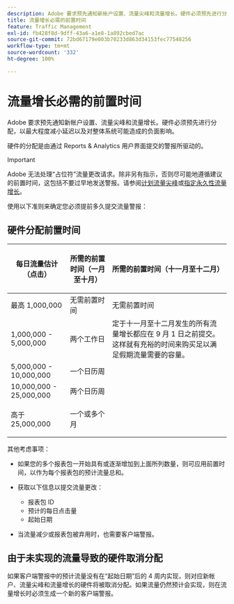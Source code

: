 ```yaml
---
description: Adobe 要求预先通知新帐户设置、流量尖峰和流量增长。硬件必须预先进行分配，以最大程度减小延迟以及对整体系统可能造成的负面影响。
title: 流量增长必需的前置时间
feature: Traffic Management
exl-id: fb428f8d-9dff-43a6-a1e8-1a892cbed7ac
source-git-commit: 72bd67179e003b70233d863d34153fec77548256
workflow-type: tm+mt
source-wordcount: '332'
ht-degree: 100%

---
```


# 流量增长必需的前置时间

Adobe 要求预先通知新帐户设置、流量尖峰和流量增长。硬件必须预先进行分配，以最大程度减小延迟以及对整体系统可能造成的负面影响。

硬件的分配是由通过 Reports &amp; Analytics 用户界面提交的警报所驱动的。

>[!IMPORTANT]
>
> Adobe 无法处理“占位符”流量更改请求。除非另有指示，否则尽可能地遵循建议的前置时间，这包括不要过早地发送警报。请参阅[计划流量尖峰](/help/admin/c-traffic-management/t-traffic-schedule-spike.md)或[指定永久性流量增长](/help/admin/c-traffic-management/t-traffic-permanent.md)。

使用以下准则来确定您必须提前多久提交流量警报：

## 硬件分配前置时间

<table id="table_A67CC3B164F740088797BD8913244E47">
 <thead>
  <tr>
   <th colname="col1" class="entry"> 每日流量估计（点击） </th>
   <th colname="col2" class="entry"> <p>所需的前置时间（一月至十月） </p> </th>
   <th colname="col3" class="entry"> <p>所需的前置时间（十一月至十二月） </p> </th>
  </tr>
 </thead>
 <tbody>
  <tr>
   <td colname="col1"> 最高 1,000,000 </td>
   <td colname="col2"> 无需前置时间 </td>
   <td colname="col3"> 无需前置时间 </td>
  </tr>
  <tr>
   <td colname="col1"> 1,000,000 - 5,000,000 </td>
   <td colname="col2"> 两个工作日 </td>
   <td colname="col3" morerows="3"> 定于十一月至十二月发生的所有流量增长都应在 9 月 1 日之前提交。这样就有充裕的时间来购买足以满足假期流量需要的容量。 </td>
  </tr>
  <tr>
   <td colname="col1"> 5,000,000 - 10,000,000 </td>
   <td colname="col2"> 一个日历周 </td>
  </tr>
  <tr>
   <td colname="col1"> 10,000,000 - 25,000,000 </td>
   <td colname="col2"> 两个日历周 </td>
  </tr>
  <tr>
   <td colname="col1"> <p>高于 25,000,000 </p> </td>
   <td colname="col2"> 一个或多个月 </td>
  </tr>
 </tbody>
</table>

其他考虑事项：

* 如果您的多个报表包一开始具有或逐渐增加到上面所列数量，则可应用前置时间，以作为每个报表包的预计流量总和。
* 获取以下信息以提交流量更改：

   * 报表包 ID
   * 预计的每日点击量
   * 起始日期

* 当流量减少或报表包被弃用时，也需要客户端警报。

## 由于未实现的流量导致的硬件取消分配

如果客户端警报中的预计流量没有在“起始日期”后的 4 周内实现，则对应新帐户、流量尖峰和流量增长的硬件将被取消分配。如果流量仍然预计会实现，则在流量增长时必须生成一个新的客户端警报。
